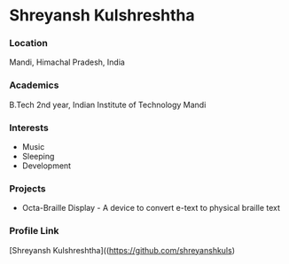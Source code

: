 # Shreyansh Kulshreshtha

### Location

Mandi, Himachal Pradesh, India

### Academics

B.Tech 2nd year, Indian Institute of Technology Mandi

### Interests

- Music
- Sleeping
- Development

### Projects

- Octa-Braille Display - A device to convert e-text to physical braille text

### Profile Link

[Shreyansh Kulshreshtha]((https://github.com/shreyanshkuls)